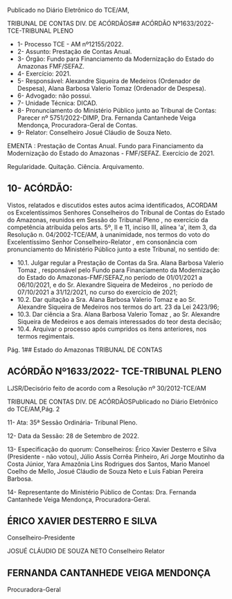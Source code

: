 Publicado  no  Diário  Eletrônico do TCE/AM,

TRIBUNAL DE CONTAS DIV. DE ACÓRDÃOS## ACÓRDÃO Nº1633/2022- TCE-TRIBUNAL PLENO

- 1- Processo TCE - AM nº12155/2022.
- 2- Assunto: Prestação de Contas Anual.
- 3- Órgão: Fundo  para  Financiamento  da  Modernização  do  Estado  do  Amazonas  FMF/SEFAZ.
- 4- Exercício: 2021.
- 5- Responsável: Alexandre  Siqueira  de  Medeiros  (Ordenador  de  Despesa),  Alana Barbosa Valerio Tomaz (Ordenador de Despesa).
- 6- Advogado: não possui.
- 7- Unidade Técnica: DICAD.
- 8- Pronunciamento  do  Ministério  Público  junto  ao  Tribunal  de  Contas: Parecer  nº 5751/2022-DIMP, Dra. Fernanda Cantanhede Veiga Mendonça, Procuradora-Geral de Contas.
- 9- Relator: Conselheiro Josué Cláudio de Souza Neto.

EMENTA :  Prestação de Contas Anual. Fundo para Financiamento da Modernização do Estado do Amazonas - FMF/SEFAZ. Exercício de 2021.

Regularidade. Quitação. Ciência. Arquivamento.

## 10-  ACÓRDÃO:

Vistos, relatados e discutidos estes autos acima identificados, ACORDAM os Excelentíssimos Senhores Conselheiros do Tribunal de Contas do Estado do Amazonas, reunidos em Sessão do Tribunal Pleno , no exercício da competência atribuída pelos arts. 5º, II e 11, inciso III, alínea 'a', item 3, da Resolução n. 04/2002-TCE/AM, à unanimidade, nos termos do voto do Excelentíssimo Senhor Conselheiro-Relator , em consonância com pronunciamento do Ministério Público junto a este Tribunal, no sentido de:

- 10.1. Julgar  regular a  Prestação  de  Contas  da Sra. Alana  Barbosa  Valerio Tomaz , responsável pelo Fundo para Financiamento da Modernização do Estado do Amazonas-FMF/SEFAZ,no período de 01/01/2021 a 06/10/2021,  e  do  Sr. Alexandre  Siqueira  de  Medeiros ,  no  período  de 07/10/2021 a 31/12/2021, no curso do exercício de 2021;
- 10.2. Dar quitação a Sra. Alana Barbosa Valerio Tomaz e ao Sr. Alexandre Siqueira de Medeiros nos termos do art. 23 da Lei 2423/96;
- 10.3. Dar  ciência a  Sra. Alana  Barbosa  Valerio  Tomaz ,  ao  Sr. Alexandre Siqueira de Medeiros e aos demais interessados do teor desta decisão;
- 10.4. Arquivar o  processo  após  cumpridos  os  itens  anteriores,  nos  termos regimentais.

Pág. 1## Estado do Amazonas TRIBUNAL DE CONTAS

## ACÓRDÃO Nº1633/2022- TCE-TRIBUNAL PLENO

LJSR/Decisório feito de acordo com a Resolução nº 30/2012-TCE/AM

TRIBUNAL DE CONTAS DIV. DE ACÓRDÃOSPublicado  no  Diário  Eletrônico do TCE/AM,Pág. 2

11-  Ata: 35ª Sessão Ordinária- Tribunal Pleno.

12-  Data da Sessão: 28 de Setembro de 2022.

13-  Especificação do quorum: Conselheiros: Érico Xavier Desterro e Silva (Presidente - não  votou),  Júlio  Assis  Corrêa  Pinheiro,  Ari  Jorge  Moutinho  da  Costa  Júnior,  Yara Amazônia Lins Rodrigues dos Santos, Mario Manoel Coelho de Mello, Josué Cláudio de Souza Neto e Luis Fabian Pereira Barbosa.

14-  Representante do Ministério Público de Contas: Dra. Fernanda Cantanhede Veiga Mendonça, Procuradora-Geral.

## ÉRICO XAVIER DESTERRO E SILVA

Conselheiro-Presidente

JOSUÉ CLÁUDIO DE SOUZA NETO Conselheiro Relator

## FERNANDA CANTANHEDE VEIGA MENDONÇA

Procuradora-Geral
